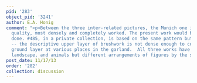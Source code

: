 ```yaml
---
pid: '283'
object_pid: '3241'
author: E.A. Honig
comment: "<p>Between the three inter-related pictures, the Munich one is of the highest
  quality, most densely and completely worked. The present work would be the next-most-carefully
  done. #485, in a private collection, is based on the same pattern but is less careful
  -- the descriptive upper layer of brushwork is not dense enough to cover the toned
  ground layer at various places in the garland.  All three works have the same garland,
  landscape, and animals but different arrangements of figures by the second artists.</p>\n"
post_date: 11/17/13
order: '282'
collection: discussion
---
```

